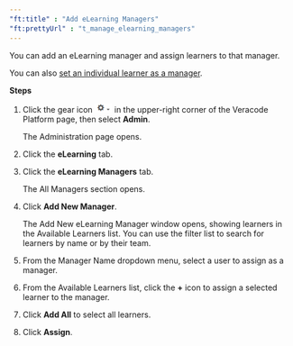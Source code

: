 ```yaml
---
"ft:title" : "Add eLearning Managers"
"ft:prettyUrl" : "t_manage_elearning_managers"
---
```


You can add an eLearning manager and assign learners to that manager.

You can also [set an individual learner as a manager](https://docs.veracode.com/r/Modify_Individual_Learner_Settings).

<p font-size="13pt"><b>Steps</b></p>

1.  Click the gear icon ![](../images/gear_icon.png) in the upper-right corner of the Veracode Platform page, then select **Admin**.

    The Administration page opens.

2.  Click the **eLearning** tab.

3.  Click the **eLearning Managers** tab.

    The All Managers section opens.

4.  Click **Add New Manager**.

    The Add New eLearning Manager window opens, showing learners in the Available Learners list. You can use the filter list to search for learners by name or by their team.

5.  From the Manager Name dropdown menu, select a user to assign as a manager.

6.  From the Available Learners list, click the **+** icon to assign a selected learner to the manager.

7.  Click **Add All** to select all learners.

8.  Click **Assign**.
